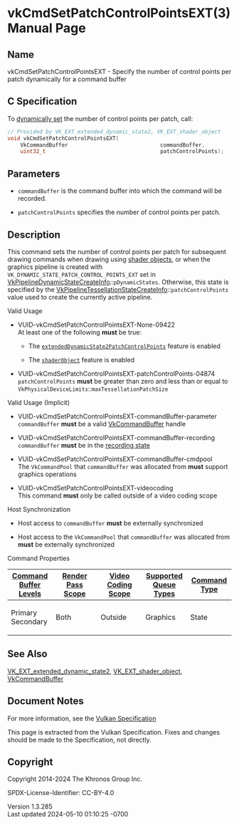 # vkCmdSetPatchControlPointsEXT(3) Manual Page

## Name

vkCmdSetPatchControlPointsEXT - Specify the number of control points per
patch dynamically for a command buffer



## <a href="#_c_specification" class="anchor"></a>C Specification

To <a
href="https://registry.khronos.org/vulkan/specs/1.3-extensions/html/vkspec.html#pipelines-dynamic-state"
target="_blank" rel="noopener">dynamically set</a> the number of control
points per patch, call:

``` c
// Provided by VK_EXT_extended_dynamic_state2, VK_EXT_shader_object
void vkCmdSetPatchControlPointsEXT(
    VkCommandBuffer                             commandBuffer,
    uint32_t                                    patchControlPoints);
```

## <a href="#_parameters" class="anchor"></a>Parameters

- `commandBuffer` is the command buffer into which the command will be
  recorded.

- `patchControlPoints` specifies the number of control points per patch.

## <a href="#_description" class="anchor"></a>Description

This command sets the number of control points per patch for subsequent
drawing commands when drawing using <a
href="https://registry.khronos.org/vulkan/specs/1.3-extensions/html/vkspec.html#shaders-objects"
target="_blank" rel="noopener">shader objects</a>, or when the graphics
pipeline is created with `VK_DYNAMIC_STATE_PATCH_CONTROL_POINTS_EXT` set
in
[VkPipelineDynamicStateCreateInfo](https://registry.khronos.org/vulkan/specs/1.3-extensions/man/html/VkPipelineDynamicStateCreateInfo.html)::`pDynamicStates`.
Otherwise, this state is specified by the
[VkPipelineTessellationStateCreateInfo](https://registry.khronos.org/vulkan/specs/1.3-extensions/man/html/VkPipelineTessellationStateCreateInfo.html)::`patchControlPoints`
value used to create the currently active pipeline.

Valid Usage

- <a href="#VUID-vkCmdSetPatchControlPointsEXT-None-09422"
  id="VUID-vkCmdSetPatchControlPointsEXT-None-09422"></a>
  VUID-vkCmdSetPatchControlPointsEXT-None-09422  
  At least one of the following **must** be true:

  - The
    [`extendedDynamicState2PatchControlPoints`](#features-extendedDynamicState2PatchControlPoints)
    feature is enabled

  - The [`shaderObject`](#features-shaderObject) feature is enabled

- <a href="#VUID-vkCmdSetPatchControlPointsEXT-patchControlPoints-04874"
  id="VUID-vkCmdSetPatchControlPointsEXT-patchControlPoints-04874"></a>
  VUID-vkCmdSetPatchControlPointsEXT-patchControlPoints-04874  
  `patchControlPoints` **must** be greater than zero and less than or
  equal to `VkPhysicalDeviceLimits`::`maxTessellationPatchSize`

Valid Usage (Implicit)

- <a href="#VUID-vkCmdSetPatchControlPointsEXT-commandBuffer-parameter"
  id="VUID-vkCmdSetPatchControlPointsEXT-commandBuffer-parameter"></a>
  VUID-vkCmdSetPatchControlPointsEXT-commandBuffer-parameter  
  `commandBuffer` **must** be a valid
  [VkCommandBuffer](https://registry.khronos.org/vulkan/specs/1.3-extensions/man/html/VkCommandBuffer.html) handle

- <a href="#VUID-vkCmdSetPatchControlPointsEXT-commandBuffer-recording"
  id="VUID-vkCmdSetPatchControlPointsEXT-commandBuffer-recording"></a>
  VUID-vkCmdSetPatchControlPointsEXT-commandBuffer-recording  
  `commandBuffer` **must** be in the [recording
  state](#commandbuffers-lifecycle)

- <a href="#VUID-vkCmdSetPatchControlPointsEXT-commandBuffer-cmdpool"
  id="VUID-vkCmdSetPatchControlPointsEXT-commandBuffer-cmdpool"></a>
  VUID-vkCmdSetPatchControlPointsEXT-commandBuffer-cmdpool  
  The `VkCommandPool` that `commandBuffer` was allocated from **must**
  support graphics operations

- <a href="#VUID-vkCmdSetPatchControlPointsEXT-videocoding"
  id="VUID-vkCmdSetPatchControlPointsEXT-videocoding"></a>
  VUID-vkCmdSetPatchControlPointsEXT-videocoding  
  This command **must** only be called outside of a video coding scope

Host Synchronization

- Host access to `commandBuffer` **must** be externally synchronized

- Host access to the `VkCommandPool` that `commandBuffer` was allocated
  from **must** be externally synchronized

Command Properties

<table class="tableblock frame-all grid-all stretch">
<colgroup>
<col style="width: 20%" />
<col style="width: 20%" />
<col style="width: 20%" />
<col style="width: 20%" />
<col style="width: 20%" />
</colgroup>
<thead>
<tr class="header">
<th class="tableblock halign-left valign-top"><a
href="#VkCommandBufferLevel">Command Buffer Levels</a></th>
<th class="tableblock halign-left valign-top"><a
href="#vkCmdBeginRenderPass">Render Pass Scope</a></th>
<th class="tableblock halign-left valign-top"><a
href="#vkCmdBeginVideoCodingKHR">Video Coding Scope</a></th>
<th class="tableblock halign-left valign-top"><a
href="#VkQueueFlagBits">Supported Queue Types</a></th>
<th class="tableblock halign-left valign-top"><a
href="#fundamentals-queueoperation-command-types">Command Type</a></th>
</tr>
</thead>
<tbody>
<tr class="odd">
<td class="tableblock halign-left valign-top"><p>Primary<br />
Secondary</p></td>
<td class="tableblock halign-left valign-top"><p>Both</p></td>
<td class="tableblock halign-left valign-top"><p>Outside</p></td>
<td class="tableblock halign-left valign-top"><p>Graphics</p></td>
<td class="tableblock halign-left valign-top"><p>State</p></td>
</tr>
</tbody>
</table>

## <a href="#_see_also" class="anchor"></a>See Also

[VK_EXT_extended_dynamic_state2](https://registry.khronos.org/vulkan/specs/1.3-extensions/man/html/VK_EXT_extended_dynamic_state2.html),
[VK_EXT_shader_object](https://registry.khronos.org/vulkan/specs/1.3-extensions/man/html/VK_EXT_shader_object.html),
[VkCommandBuffer](https://registry.khronos.org/vulkan/specs/1.3-extensions/man/html/VkCommandBuffer.html)

## <a href="#_document_notes" class="anchor"></a>Document Notes

For more information, see the <a
href="https://registry.khronos.org/vulkan/specs/1.3-extensions/html/vkspec.html#vkCmdSetPatchControlPointsEXT"
target="_blank" rel="noopener">Vulkan Specification</a>

This page is extracted from the Vulkan Specification. Fixes and changes
should be made to the Specification, not directly.

## <a href="#_copyright" class="anchor"></a>Copyright

Copyright 2014-2024 The Khronos Group Inc.

SPDX-License-Identifier: CC-BY-4.0

Version 1.3.285  
Last updated 2024-05-10 01:10:25 -0700
